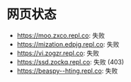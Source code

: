 # 网页状态
- https://moo.zxco.repl.co: 失败
- https://mization.edpjg.repl.co: 失败
- https://vi.zogzr.repl.co: 失败
- https://ssd.zockq.repl.co: 失败 (403)
- https://beaspy--hting.repl.co: 失败
